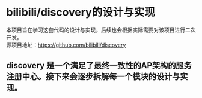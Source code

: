 # bilibili/discovery的设计与实现

本项目旨在学习这套代码的设计与实现，后续也会根据实际需要对该项目进行二次开发。<br> 源项目地址：https://github.com/bilibili/discovery

## discovery 是一个满足了最终一致性的AP架构的服务注册中心。接下来会逐步拆解每一个模块的设计与实现。